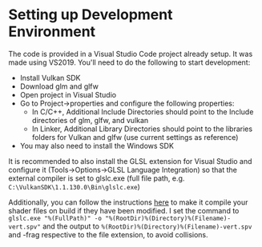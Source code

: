 # Setting up Development Environment

The code is provided in a Visual Studio Code project already setup. It was made using VS2019. You'll need to do the following to start development:

- Install Vulkan SDK
- Download glm and glfw
- Open project in Visual Studio
- Go to Project->properties and configure the following properties:
	- In C/C++, Additional Include Directories should point to the Include directories of glm, glfw, and vulkan
	- In Linker, Additional Library Directories should point to the libraries folders for Vulkan and glfw (use current settings as reference)
- You may also need to install the Windows SDK

It is recommended to also install the GLSL extension for Visual Studio and configure it (Tools->Options->GLSL Language Integration) so that the external compiler is set to glslc.exe (full file path, e.g. `C:\VulkanSDK\1.1.130.0\Bin\glslc.exe`)

Additionally, you can follow the instructions [here](https://stackoverflow.com/questions/57538385/running-spir-v-compiler-as-pre-build-event-in-vs2017-if-only-the-shader-code-was/57540462#57540462) to make it compile your shader files on build if they have been modified. I set the command to `glslc.exe "%(FullPath)" -o "%(RootDir)%(Directory)%(Filename)-vert.spv"` and the output to `%(RootDir)%(Directory)%(Filename)-vert.spv` and -frag respective to the file extension, to avoid collisions.
